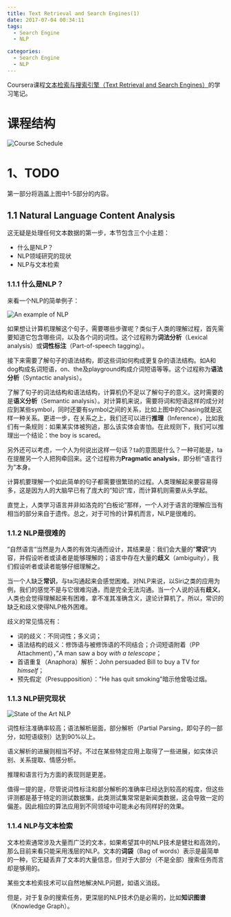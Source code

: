 ```yaml
---
title: Text Retrieval and Search Engines(1)
date: 2017-07-04 00:34:11
tags:
  - Search Engine
  - NLP

categories:
  - Search Engine
  - NLP
---
```


Coursera课程[文本检索与搜索引擎（Text Retrieval and Search Engines）](https://www.coursera.org/learn/text-retrieval/home/welcome)的学习笔记。

# 课程结构

![Course Schedule](/images/text-retrieval-course-schedule.png)

# 1、TODO

第一部分将涵盖上图中1-5部分的内容。

## 1.1 Natural Language Content Analysis

这无疑是处理任何文本数据的第一步，本节包含三个小主题：

* 什么是NLP？
* NLP领域研究的现状
* NLP与文本检索

### 1.1.1 什么是NLP？

来看一个NLP的简单例子：

![An example of NLP](/images/an-example-of-nlp.png)

如果想让计算机理解这个句子，需要哪些步骤呢？类似于人类的理解过程，首先需要知道它包含哪些词，以及各个词的词性。这个过程称为**词法分析**（Lexical analysis）或**词性标注**（Part-of-speech tagging）。

接下来需要了解句子的语法结构，即这些词如何构成更复杂的语法结构。如A和dog构成名词短语，on、the及playground构成介词短语等等。这个过程称为**语法分析**（Syntactic analysis）。

了解了句子的词法结构和语法结构，计算机仍不足以了解句子的意义。这时需要的是**语义分析**（Semantic analysis）。对计算机来说，需要将词和短语这样的成分对应到某些symbol，同时还要有symbol之间的关系，比如上图中的Chasing就是这样一种关系。更进一步，在关系之上，我们还可以进行**推理**（Inference），比如我们有一条规则：如果某实体被狗追，那么该实体会害怕。在此规则下，我们可以推理出一个结论：the boy is scared。

另外还可以考虑，一个人为何说出这样一句话？ta的意图是什么？一种可能是，ta在提醒另一个人把狗牵回来。这个过程称为**Pragmatic analysis**，即分析“语言行为“本身。

计算机要理解一个如此简单的句子都需要很繁琐的过程。人类理解起来要容易得多，这是因为人的大脑早已有了庞大的”知识“库，而计算机则需要从头学起。

直觉上，人类学习语言并非如洛克的”白板论”那样，一个人对于语言的理解应当有相当的部分来自于遗传。总之，对于可怜的计算机而言，NLP是很难的。

### 1.1.2 NLP是很难的

”自然语言“当然是为人类的有效沟通而设计，其结果是：我们会大量的”**常识**“内容，并假设听者或读者是能够理解的；语言中存在大量的**歧义**（ambiguity），我们假设听者或读者能够仔细理解之。

当一个人缺乏**常识**，与ta沟通起来会感觉困难。对NLP来说，以Siri之类的应用为例，我们的感觉不是与它很难沟通，而是完全无法沟通。当一个人说的话有**歧义**，人类也会觉得理解起来有困难，拿不准其准确含义，遑论计算机了。所以，常识的缺乏和歧义使得NLP格外困难。

歧义的常见情况有：

* 词的歧义：不同词性；多义词；
* 语法结构的歧义：修饰语与被修饰语的不同结合；介词短语附着（PP Attachment），”A man saw a boy _with a telescope_；
* 首语重复（Anaphora）解析：John persuaded Bill to buy a TV for _himself_；
* 预先假定（Presupposition）："He has quit smoking"暗示他曾吸过烟。

### 1.1.3 NLP研究现状

![State of the Art NLP](/images/state-of-the-art-nlp.png)

词性标注准确率较高；语法解析层面，部分解析（Partial Parsing，即句子的一部分，如短语级别）达到90%以上。

语义解析的进展则相当不好。不过在某些特定应用上取得了一些进展，如实体识别、关系提取、情感分析。

推理和语言行为方面的表现则是更差。

值得一提的是，尽管说词性标注和部分解析的准确率已经达到较高的程度，但这些评测都是基于特定的测试数据集，此类测试集常常是新闻类数据，这会导致一定的偏差。因此相应的算法应用到不同领域中可能未必有同样好的效果。

### 1.1.4 NLP与文本检索

文本检索通常涉及大量而广泛的文本，如果希望其中的NLP技术是健壮和高效的，那么目前来看只能采用浅层的NLP。文本的**词袋**（Bag of words）表示是最简单的一种，它无疑丢弃了文本的大量信息，但对于大部分（不是全部）搜索任务而言却是够用的。

某些文本检索技术可以自然地解决NLP问题，如语义消歧。

但是，对于复杂的搜索任务，更深层的NLP技术仍是必需的，比如**知识图谱**（Knowledge Graph）。











